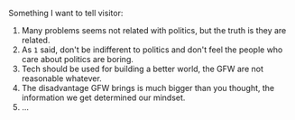 Something I want to tell visitor:

1. Many problems seems not related with politics, but the truth is they are related. 
2. As `1` said, don't be indifferent to politics and don't feel the people who care about politics are boring.
3. Tech should be used for building a better world, the GFW are not reasonable whatever.
4. The disadvantage GFW brings is much bigger than you thought, the information we get determined our mindset.
5. ...
